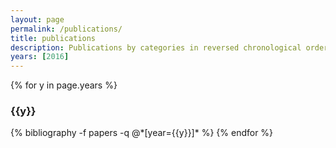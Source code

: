 ```yaml
---
layout: page
permalink: /publications/
title: publications
description: Publications by categories in reversed chronological order. Generated by jekyll-scholar.
years: [2016]
---
```


{% for y in page.years %}
  <h3 class="year">{{y}}</h3>
  {% bibliography -f papers -q @*[year={{y}}]* %}
{% endfor %}
